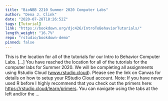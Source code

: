 ```yaml
---
title: "BioNBB 2210 Summer 2020 Computer Labs"
author: "Dena J. Clink"
date: "2020-07-28T18:26:52Z"
tags: [Tutorial]
link: "https://bookdown.org/djc426/IntroToBehaviorTutorials/"
length_weight: "16.7%"
repo: "rstudio/bookdown-demo"
pinned: false
---
```


This is the location for all of the tutorials for our Intro to Behavior Computer Labs. [...] You have reached the location for all of the tutorials for the computer labs for Summer 2020. We will be completing all assignments using Rstudio Cloud (www.rstudio.cloud). Please see the link on Canvas for details on how to setup your RStudio Cloud account. Note: If you have never used R before I highly recommend that you check out the primers here: https://rstudio.cloud/learn/primers. You can navigate using the tabs at the left and/or the ...
